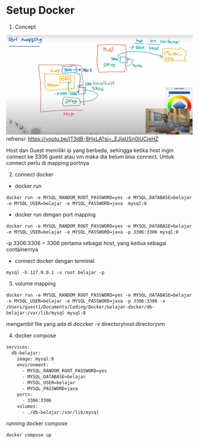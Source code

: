 # Setup Docker
1. Concept

![img.png](img.png)
refrensi: https://youtu.be/IT3dB-8HxLA?si=_EJlaUSn0lUCjeHZ

Host dan Guest memiliki ip yang berbeda, sehingga ketika host ingin connect ke 3306 guest atau vm maka dia belum bisa connect.
Untuk connect perlu di mapping portnya

2. connect docker
- docker run
```agsl
docker run -e MYSQL_RANDOM_ROOT_PASSWORD=yes -e MYSQL_DATABASE=belajar -e MYSQL_USER=belajar -e MYSQL_PASSWORD=java  mysql:8
```

- docker run dengan port mapping
```agsl
docker run -e MYSQL_RANDOM_ROOT_PASSWORD=yes -e MYSQL_DATABASE=belajar -e MYSQL_USER=belajar -e MYSQL_PASSWORD=java -p 3306:3306 mysql:8
```
-p 3306:3306 = 3306 pertama sebagai host, yang kedua sebagai containernya



- connect docker dengan terminal
```agsl
mysql -h 127.0.0.1 -u root belajar -p
```

3. volume mapping
```agsl
docker run -e MYSQL_RANDOM_ROOT_PASSWORD=yes -e MYSQL_DATABASE=belajar -e MYSQL_USER=belajar -e MYSQL_PASSWORD=java -p 3306:3306 -v /Users/guest1/Documents/Coding/Docker/belajar-docker/db-belajar:/var/lib/mysql mysql:8
```
mengambil file yang ada di doccker
-v directoryhost:directoryvm

4. docker compose
```agsl
services:
  db-belajar:
    image: mysql:8
    environment:
      - MYSQL_RANDOM_ROOT_PASSWORD=yes
      - MYSQL_DATABASE=belajar
      - MYSQL_USER=belajar
      - MYSQL_PASSWORD=java
    ports:
      - 3306:3306
    volumes:
      - ./db-belajar:/var/lib/mysql
```

running docker compose
```agsl
docker compose up
```